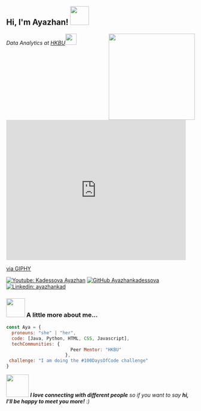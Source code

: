 <!--
**ayazhankadessova/ayazhankadessova** is a ✨ _special_ ✨ repository because its `README.md` (this file) appears on your GitHub profile.

Here are some ideas to get you started:

- 🔭 I’m currently working on ...
- 🌱 I’m currently learning ...
- 👯 I’m looking to collaborate on ...
- 🤔 I’m looking for help with ...
- 💬 Ask me about ...
- 📫 How to reach me: ...
- 😄 Pronouns: ...
- ⚡ Fun fact: ...
-->

<h2> Hi, I'm Ayazhan! <img src="https://media.giphy.com/media/mGcNjsfWAjY5AEZNw6/giphy.gif" width="50"></h2>
<img align='right' src="https://media.giphy.com/media/ieyl9zmCjO4b4t6qoY/giphy.gif" width="230">
<p><em>Data Analytics at <a href="https://www.comp.hkbu.edu.hk/v1/">HKBU</a><img src="https://media.giphy.com/media/fYSnHlufseco8Fh93Z/giphy.gif" width="30"></br></em></p>

<iframe src="https://giphy.com/embed/dZcsQfCXxIBii4atbm" width="480" height="374" frameBorder="0" class="giphy-embed" allowFullScreen></iframe><p><a href="https://giphy.com/stickers/plant-luck-teagif-dZcsQfCXxIBii4atbm">via GIPHY</a></p>

[![Youtube: Kadessova Ayazhan](https://img.shields.io/youtube/views/HqS8TBad0gs?style=social)](https://www.youtube.com/watch?v=HqS8TBad0gs&t=253s)
[![GitHub Ayazhankadessova](https://img.shields.io/github/followers/ayazhankadessova?label=follow&style=social)](https://github.com/ayazhankadessova)
[![Linkedin: ayazhankad](https://img.shields.io/badge/LinkedIn-blue?style=flat&logo=linkedin&labelColor=blue&link=https://www.linkedin.com/in/ayazhankad/)](https://www.linkedin.com/in/ayazhankad/)

### <img src="https://giphy.com/embed/dZcsQfCXxIBii4atbm" width="50"> A little more about me...  

```javascript
const Aya = {
  pronouns: "she" | "her",
  code: [Java, Python, HTML, CSS, Javascript],
  techCommunities: {
                        Peer Mentor: "HKBU"             
                      },
 challenge: "I am doing the #100DaysOfCode challenge"
}
```

<img src="https://media.giphy.com/media/LnQjpWaON8nhr21vNW/giphy.gif" width="60"> <em><b>I love connecting with different people</b> so if you want to say <b>hi, I'll be happy to meet you more!</b> :)</em>

